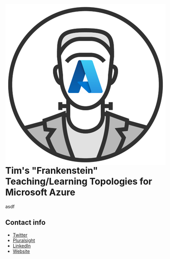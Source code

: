 <img src="logo.png" align="right" />

# Tim's "Frankenstein" Teaching/Learning Topologies for Microsoft Azure

asdf

## Contact info

- [Twitter](http://twitter.com/techtrainertim)
- [Pluralsight](https://www.pluralsight.com/authors/tim-warner)
- [LinkedIn](https://www.linkedin.com/in/timothywarner)
- [Website](https://techtrainertim.com/)


